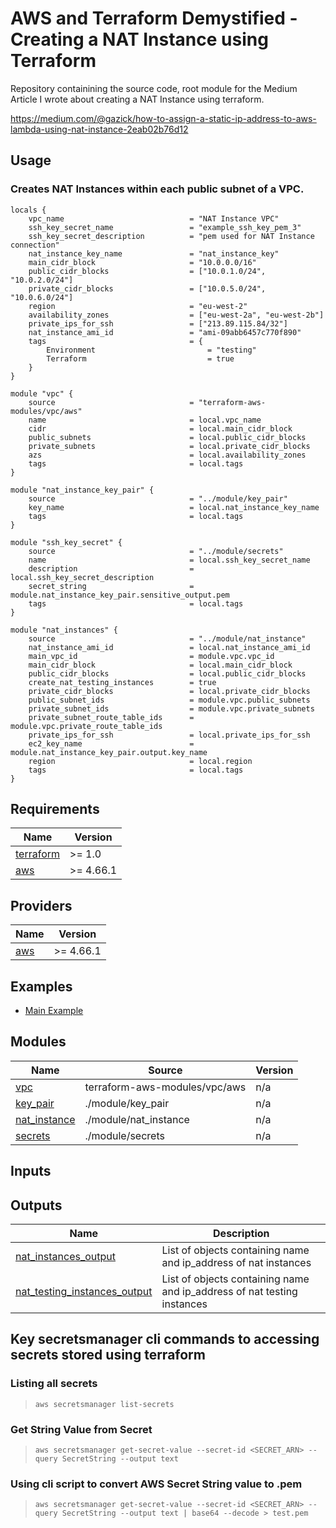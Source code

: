 # AWS and Terraform Demystified - Creating a NAT Instance using Terraform

Repository containining the source code, root module for the Medium Article I wrote about creating a NAT Instance using terraform.

https://medium.com/@gazick/how-to-assign-a-static-ip-address-to-aws-lambda-using-nat-instance-2eab02b76d12

## Usage

### Creates NAT Instances within each public subnet of a VPC.

```hcl
locals {
    vpc_name                            = "NAT Instance VPC"
    ssh_key_secret_name                 = "example_ssh_key_pem_3"
    ssh_key_secret_description          = "pem used for NAT Instance connection"
    nat_instance_key_name               = "nat_instance_key"
    main_cidr_block                     = "10.0.0.0/16"
    public_cidr_blocks                  = ["10.0.1.0/24", "10.0.2.0/24"]
    private_cidr_blocks                 = ["10.0.5.0/24", "10.0.6.0/24"]
    region                              = "eu-west-2"
    availability_zones                  = ["eu-west-2a", "eu-west-2b"]
    private_ips_for_ssh                 = ["213.89.115.84/32"]
    nat_instance_ami_id                 = "ami-09abb6457c770f890"
    tags                                = {
        Environment                         = "testing"
        Terraform                           = true
    }
}

module "vpc" {
    source                              = "terraform-aws-modules/vpc/aws"
    name                                = local.vpc_name
    cidr                                = local.main_cidr_block
    public_subnets                      = local.public_cidr_blocks
    private_subnets                     = local.private_cidr_blocks
    azs                                 = local.availability_zones
    tags                                = local.tags
}

module "nat_instance_key_pair" {
    source                              = "../module/key_pair"
    key_name                            = local.nat_instance_key_name
    tags                                = local.tags
}

module "ssh_key_secret" {
    source                              = "../module/secrets"
    name                                = local.ssh_key_secret_name
    description                         = local.ssh_key_secret_description
    secret_string                       = module.nat_instance_key_pair.sensitive_output.pem
    tags                                = local.tags
}

module "nat_instances" {
    source                              = "../module/nat_instance"
    nat_instance_ami_id                 = local.nat_instance_ami_id
    main_vpc_id                         = module.vpc.vpc_id
    main_cidr_block                     = local.main_cidr_block
    public_cidr_blocks                  = local.public_cidr_blocks
    create_nat_testing_instances        = true
    private_cidr_blocks                 = local.private_cidr_blocks
    public_subnet_ids                   = module.vpc.public_subnets
    private_subnet_ids                  = module.vpc.private_subnets
    private_subnet_route_table_ids      = module.vpc.private_route_table_ids
    private_ips_for_ssh                 = local.private_ips_for_ssh
    ec2_key_name                        = module.nat_instance_key_pair.output.key_name
    region                              = local.region
    tags                                = local.tags
}
```

## Requirements

| Name | Version |
|------|---------|
| <a name="requirement_terraform"></a> [terraform](#requirement\_terraform) | >= 1.0 |
| <a name="requirement_aws"></a> [aws](#requirement\_aws) | >= 4.66.1 |

## Providers

| Name | Version |
|------|---------|
| <a name="provider_aws"></a> [aws](#provider\_aws) | >= 4.66.1 |

## Examples

- [Main Example](https://github.com/Mark-Barbaric/aws-and-terraform-demystified-nat-instance/examples)

## Modules

| Name | Source | Version |
|------|--------|---------|
| <a name="vpc"></a> [vpc](https://github.com/terraform-aws-modules/terraform-aws-vpc) | terraform-aws-modules/vpc/aws | n/a |
| <a name="key_pair"></a> [key_pair](#module\key_pair) | ./module/key_pair | n/a |
| <a name="nat_instance"></a> [nat_instance](#module\nat_instance) | ./module/nat_instance | n/a |
| <a name="secrets"></a> [secrets](#module\secrets) | ./module/secrets | n/a |

## Inputs


## Outputs


| Name | Description |
|------|-------------|
| <a name="nat_instances_output"></a> [nat_instances_output](#modules/nat_instance) | List of objects containing name and ip_address of nat instances |
| <a name="nat_testing_instances_output"></a> [nat_testing_instances_output](#/module/nat_instance) | List of objects containing name and ip_address of nat testing instances |

## Key secretsmanager cli commands to accessing secrets stored using terraform

### Listing all secrets

>`aws secretsmanager list-secrets`

### Get String Value from Secret

>`aws secretsmanager get-secret-value --secret-id <SECRET_ARN> --query SecretString --output text`

### Using cli script to convert AWS Secret String value to .pem

>`aws secretsmanager get-secret-value --secret-id <SECRET_ARN> --query SecretString --output text | base64 --decode > test.pem`

